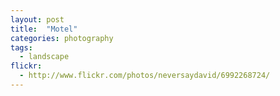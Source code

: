 ```yaml
---
layout: post
title:  "Motel"
categories: photography
tags:
  - landscape 
flickr: 
  - http://www.flickr.com/photos/neversaydavid/6992268724/
---
```

